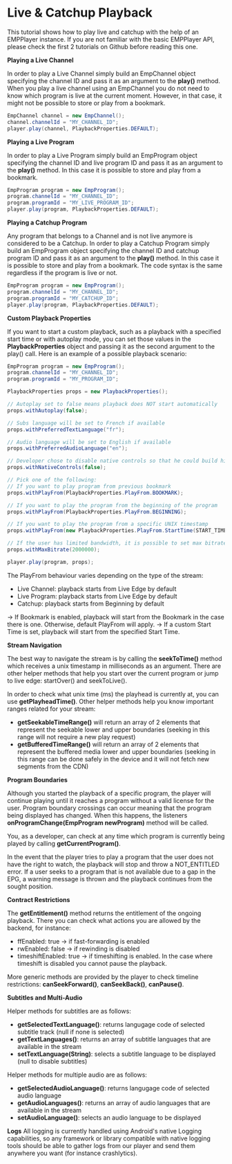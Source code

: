 # Live & Catchup Playback

This tutorial shows how to play live and catchup with the help of an EMPPlayer instance.
If you are not familiar with the basic EMPPlayer API, please check the first 2 tutorials on Github before reading this one.


**Playing a Live Channel**

In order to play a Live Channel simply build an EmpChannel object specifying the channel ID and pass it as an argument to the **play()** method. When you play a live channel using an EmpChannel you do not need to know which program is live at the current moment. However, in that case, it might not be possible to store or play from a bookmark.
  
```java
EmpChannel channel = new EmpChannel();
channel.channelId = "MY_CHANNEL_ID";
player.play(channel, PlaybackProperties.DEFAULT);
```

**Playing a Live Program**

In order to play a Live Program simply build an EmpProgram object specifying the channel ID and live program ID and pass it as an argument to the **play()** method. In this case it is possible to store and play from a bookmark.

```java
EmpProgram program = new EmpProgram();
program.channelId = "MY_CHANNEL_ID";
program.programId = "MY_LIVE_PROGRAM_ID";
player.play(program, PlaybackProperties.DEFAULT);
```

**Playing a Catchup Program**

Any program that belongs to a Channel and is not live anymore is considered to be a Catchup.
In order to play a Catchup Program simply build an EmpProgram object specifying the channel ID and catchup program ID and pass it as an argument to the **play()** method. In this case it is possible to store and play from a bookmark. The code syntax is the same regardless if the program is live or not.

```java
EmpProgram program = new EmpProgram();
program.channelId = "MY_CHANNEL_ID";
program.programId = "MY_CATCHUP_ID";
player.play(program, PlaybackProperties.DEFAULT);
```


**Custom Playback Properties**

If you want to start a custom playback, such as a playback with a specified start time or with autoplay mode, you can set those values in the **PlaybackProperties** object and passing it as the second argument to the play() call.
Here is an example of a possible playback scenario:

```java
EmpProgram program = new EmpProgram();
program.channelId = "MY_CHANNEL_ID";
program.programId = "MY_PROGRAM_ID";

PlaybackProperties props = new PlaybackProperties();

// Autoplay set to false means playback does NOT start automatically
props.withAutoplay(false);

// Subs language will be set to French if available
props.withPreferredTextLanguage("fr");

// Audio language will be set to English if available
props.withPreferredAudioLanguage("en");

// Developer chose to disable native controls so that he could build his own UI controls
props.withNativeControls(false);

// Pick one of the following:
// If you want to play program from previous bookmark
props.withPlayFrom(PlaybackProperties.PlayFrom.BOOKMARK);

// If you want to play the program from the beginning of the program
props.withPlayFrom(PlaybackProperties.PlayFrom.BEGINNING);

// If you want to play the program from a specific UNIX timestamp
props.withPlayFrom(new PlaybackProperties.PlayFrom.StartTime(START_TIME_UNIX_TIME_IN_MILISECONDS));

// If the user has limited bandwidth, it is possible to set max bitrate before playback in order to save network resources 
props.withMaxBitrate(2000000);

player.play(program, props);
```

The PlayFrom behaviour varies depending on the type of the stream:
- Live Channel: playback starts from Live Edge by default
- Live Program: playback starts from Live Edge by default
- Catchup: playback starts from Beginning by default

-> If Bookmark is enabled, playback will start from the Bookmark in the case there is one. Otherwise, default PlayFrom will apply.
-> If a custom Start Time is set, playback will start from the specified Start Time.

**Stream Navigation**

The best way to navigate the stream is by calling the **seekToTime()** method which receives a unix timestamp in milliseconds as an argument.
There are other helper methods that help you start over the current program or jump to live edge: startOver() and seekToLive().

In order to check what unix time (ms) the playhead is currently at, you can use **getPlayheadTime()**.
Other helper methods help you know important ranges related for your stream:
- **getSeekableTimeRange()** will return an array of 2 elements that represent the seekable lower and upper boundaries (seeking in this range will not require a new play request)
- **getBufferedTimeRange()** will return an array of 2 elements that represent the buffered media lower and upper boundaries (seeking in this range can be done safely in the device and it will not fetch new segments from the CDN)

**Program Boundaries**

Although you started the playback of a specific program, the player will continue playing until it reaches a program without a valid license for the user.
Program boundary crossings can occur meaning that the program being displayed has changed. When this happens, the listeners **onProgramChange(EmpProgram newProgram)** method will be called.

You, as a developer, can check at any time which program is currently being played by calling **getCurrentProgram()**.

In the event that the player tries to play a program that the user does not have the right to watch, the playback will stop and throw a NOT_ENTITLED error.
If a user seeks to a program that is not available due to a gap in the EPG, a warning message is thrown and the playback continues from the sought position. 

**Contract Restrictions**

The **getEntitlement()** method returns the entitlement of the ongoing playback. There you can check what actions you are allowed by the backend, for instance:
- ffEnabled: true -> if fast-forwarding is enabled
- rwEnabled: false -> if rewinding is disabled
- timeshiftEnabled: true -> if timeshifting is enabled. In the case where timeshift is disabled you cannot pause the playback.

More generic methods are provided by the player to check timeline restrictions: **canSeekForward()**, **canSeekBack()**, **canPause()**.

**Subtitles and Multi-Audio**

Helper methods for subtitles are as follows:
- **getSelectedTextLanguage()**: returns langugage code of selected subtitle track (null if none is selected)
- **getTextLanguages()**: returns an array of subtitle languages that are available in the stream
- **setTextLanguage(String)**: selects a subtitle language to be displayed (null to disable subtitles)
 
 Helper methods for multiple audio are as follows:
- **getSelectedAudioLanguage()**: returns langugage code of selected audio language
- **getAudioLanguages()**: returns an array of audio languages that are available in the stream
- **setAudioLanguage()**: selects an audio language to be displayed

**Logs**
All logging is currently handled using Android's native Logging capabilities, so any framework or library compatible with native logging tools should be able to gather logs from our player and send them anywhere you want (for instance crashlytics).


